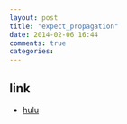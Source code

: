 ```yaml
---
layout: post
title: "expect_propagation"
date: 2014-02-06 16:44
comments: true
categories: 
---
```


## link
- [hulu](http://dongguo.me/blog/2014/01/01/expectation-propagation/)
